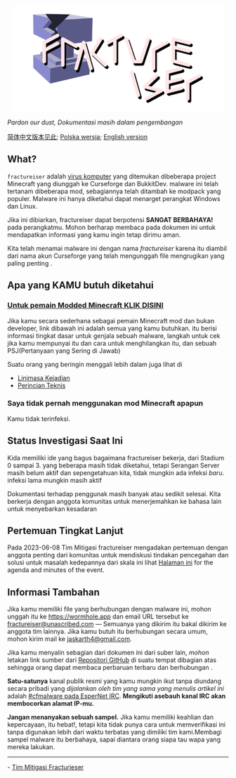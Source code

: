 <p align="center">
	<img src="docs/media/logo.svg" alt="fractureiser logo" height="240">
</p>

*Pardon our dust, Dokumentasi masih dalam pengembangan*

[简体中文版本见此](./lang/zh-CN/); [Polska wersja](./lang/pl-PL/); [English version](/README.md)

## What?
`fractureiser` adalah [virus komputer](https://en.wikipedia.org/wiki/Computer_virus) yang ditemukan dibeberapa project Minecraft yang diunggah ke Curseforge dan BukkitDev. malware ini telah tertanam dibeberapa mod, sebagiannya telah ditambah ke modpack yang populer. Malware ini hanya diketahui dapat menarget perangkat Windows dan Linux.

Jika ini dibiarkan, fractureiser dapat berpotensi **SANGAT BERBAHAYA!** pada perangkatmu. Mohon berharap membaca pada dokumen ini untuk mendapatkan informasi yang kamu ingin tetap dirimu aman.

Kita telah menamai malware ini dengan nama *fractureiser* karena itu diambil dari nama akun Curseforge yang telah mengunggah file mengrugikan yang paling penting .  

## Apa yang KAMU butuh diketahui

### [Untuk pemain Modded Minecraft KLIK DISINI](docs/users.md)

Jika kamu secara sederhana sebagai pemain Minecraft mod dan bukan developer, link dibawah ini adalah semua yang kamu butuhkan. itu berisi informasi tingkat dasar untuk genjala sebuah malware, langkah untuk cek jika kamu mempunyai itu dan cara untuk menghilangkan itu, dan sebuah PSJ(Pertanyaan yang Sering di Jawab)

Suatu orang yang beringin menggali lebih dalam juga lihat di
* [Linimasa Kejadian](docs/timeline.md)
* [Perincian Teknis](docs/tech.md)

### Saya tidak pernah menggunakan mod Minecraft apapun
Kamu tidak terinfeksi.

## Status Investigasi Saat Ini
Kida memiliki ide yang bagus bagaimana fractureiser bekerja, dari Stadium 0 sampai 3. yang beberapa masih tidak diketahui, tetapi Serangan Server masih belum aktif dan sepengetahuan kita, tidak mungkin ada infeksi *baru*. infeksi lama mungkin masih aktif

Dokumentasi terhadap penggunak masih banyak atau sedikit selesai. Kita berkerja dengan anggota komunitas untuk menerjemahkan ke bahasa lain untuk menyebarkan kesadaran

## Pertemuan Tingkat Lanjut
Pada 2023-06-08 Tim Mitigasi fractureiser mengadakan pertemuan dengan anggota penting dari komunitas untuk mendiskusi tindakan pencegahan dan solusi untuk masalah kedepannya dari skala ini lihat [Halaman ini](https://github.com/fractureiser-investigation/fractureiser/blob/main/docs/2023-06-08-meeting.md) for the agenda and minutes of the event.

## Informasi Tambahan

Jika kamu memiliki file yang berhubungan dengan malware ini, mohon unggah itu ke https://wormhole.app dan email URL tersebut ke fractureiser@unascribed.com — Semuanya yang dikirim itu bakal dikirim ke anggota tim lainnya. Jika kamu butuh itu berhubungan secara umum, mohon kirim mail ke jaskarth4@gmail.com.

Jika kamu menyalin sebagian dari dokumen ini dari suber lain, *mohon* letakan link sumber dari [Repositori GitHub](https://github.com/fractureiser-investigation/fractureiser) di suatu tempat dibagian atas sehingga orang dapat membaca perbaruan terbaru dan berhubungan .

**Satu-satunya** kanal publik resmi yang kamu mungkin ikut tanpa diundang secara pribadi yang *dijalankan oleh tim yang sama yang menulis artikel ini* adalah [#cfmalware pada EsperNet IRC](https://webchat.esper.net/?channels=cfmalware). **Mengikuti asebauh kanal IRC akan membocorkan alamat IP-mu.**

**Jangan menanyakan sebuah sampel.** Jika kamu memiliki keahlian dan kepercayaan, itu hebat!, tetapi kita tidak punya cara untuk memverifikasi ini tanpa digunakan lebih dari waktu terbatas yang dimiliki tim kami.Membagi sampel malware itu berbahaya, sapai diantara orang siapa tau wapa yang mereka lakukan.

---

\- [Tim Mitigasi Fracturieser](docs/credits.md)
